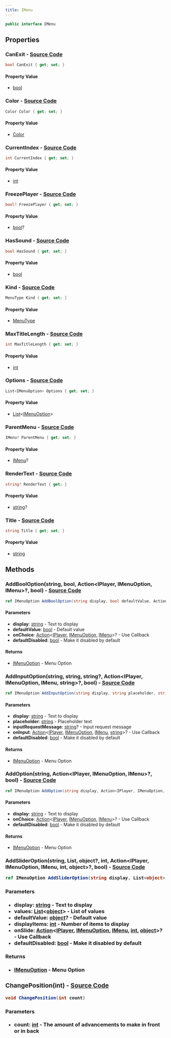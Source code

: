 ```yaml
---
title: IMenu
---
```


```csharp
public interface IMenu
```

## Properties

### **CanExit** - [Source Code](https://github.com/swiftly-solution/swiftlys2/blob/main/managed/src/SwiftlyS2.Shared/Modules/Menus/IMenu.cs#L40)

```csharp
bool CanExit { get; set; }
```

#### Property Value

- [bool](https://learn.microsoft.com/dotnet/api/system.boolean)

### **Color** - [Source Code](https://github.com/swiftly-solution/swiftlys2/blob/main/managed/src/SwiftlyS2.Shared/Modules/Menus/IMenu.cs#L48)

```csharp
Color Color { get; set; }
```

#### Property Value

- [Color](/docs/api/shared/natives/color)

### **CurrentIndex** - [Source Code](https://github.com/swiftly-solution/swiftlys2/blob/main/managed/src/SwiftlyS2.Shared/Modules/Menus/IMenu.cs#L56)

```csharp
int CurrentIndex { get; set; }
```

#### Property Value

- [int](https://learn.microsoft.com/dotnet/api/system.int32)

### **FreezePlayer** - [Source Code](https://github.com/swiftly-solution/swiftlys2/blob/main/managed/src/SwiftlyS2.Shared/Modules/Menus/IMenu.cs#L28)

```csharp
bool? FreezePlayer { get; set; }
```

#### Property Value

- [bool](https://learn.microsoft.com/dotnet/api/system.boolean)?

### **HasSound** - [Source Code](https://github.com/swiftly-solution/swiftlys2/blob/main/managed/src/SwiftlyS2.Shared/Modules/Menus/IMenu.cs#L32)

```csharp
bool HasSound { get; set; }
```

#### Property Value

- [bool](https://learn.microsoft.com/dotnet/api/system.boolean)

### **Kind** - [Source Code](https://github.com/swiftly-solution/swiftlys2/blob/main/managed/src/SwiftlyS2.Shared/Modules/Menus/IMenu.cs#L44)

```csharp
MenuType Kind { get; set; }
```

#### Property Value

- [MenuType](/docs/api/shared/menus/menutype)

### **MaxTitleLength** - [Source Code](https://github.com/swiftly-solution/swiftlys2/blob/main/managed/src/SwiftlyS2.Shared/Modules/Menus/IMenu.cs#L20)

```csharp
int MaxTitleLength { get; set; }
```

#### Property Value

- [int](https://learn.microsoft.com/dotnet/api/system.int32)

### **Options** - [Source Code](https://github.com/swiftly-solution/swiftlys2/blob/main/managed/src/SwiftlyS2.Shared/Modules/Menus/IMenu.cs#L24)

```csharp
List<IMenuOption> Options { get; set; }
```

#### Property Value

- [List](https://learn.microsoft.com/dotnet/api/system.collections.generic.list-1)<[IMenuOption](/docs/api/shared/menus/imenuoption)>

### **ParentMenu** - [Source Code](https://github.com/swiftly-solution/swiftlys2/blob/main/managed/src/SwiftlyS2.Shared/Modules/Menus/IMenu.cs#L36)

```csharp
IMenu? ParentMenu { get; set; }
```

#### Property Value

- [IMenu](/docs/api/shared/menus/imenu)?

### **RenderText** - [Source Code](https://github.com/swiftly-solution/swiftlys2/blob/main/managed/src/SwiftlyS2.Shared/Modules/Menus/IMenu.cs#L52)

```csharp
string? RenderText { get; }
```

#### Property Value

- [string](https://learn.microsoft.com/dotnet/api/system.string)?

### **Title** - [Source Code](https://github.com/swiftly-solution/swiftlys2/blob/main/managed/src/SwiftlyS2.Shared/Modules/Menus/IMenu.cs#L16)

```csharp
string Title { get; set; }
```

#### Property Value

- [string](https://learn.microsoft.com/dotnet/api/system.string)

## Methods

### **AddBoolOption(string, bool, Action<IPlayer, IMenuOption, IMenu>?, bool)** - [Source Code](https://github.com/swiftly-solution/swiftlys2/blob/main/managed/src/SwiftlyS2.Shared/Modules/Menus/IMenu.cs#L74)

```csharp
ref IMenuOption AddBoolOption(string display, bool defaultValue, Action<IPlayer, IMenuOption, IMenu>? onChoice, bool defaultDisabled = false)
```

#### Parameters

- **display**: [string](https://learn.microsoft.com/dotnet/api/system.string) - Text to display
- **defaultValue**: [bool](https://learn.microsoft.com/dotnet/api/system.boolean) - Default value
- **onChoice**: [Action](https://learn.microsoft.com/dotnet/api/system.action-3)<[IPlayer](/docs/api/shared/players/iplayer), [IMenuOption](/docs/api/shared/menus/imenuoption), [IMenu](/docs/api/shared/menus/imenu)>? - Use Callback
- **defaultDisabled**: [bool](https://learn.microsoft.com/dotnet/api/system.boolean) - Make it disabled by default

#### Returns

- [IMenuOption](/docs/api/shared/menus/imenuoption) - Menu Option

### **AddInputOption(string, string, string?, Action<IPlayer, IMenuOption, IMenu, string>?, bool)** - [Source Code](https://github.com/swiftly-solution/swiftlys2/blob/main/managed/src/SwiftlyS2.Shared/Modules/Menus/IMenu.cs#L84)

```csharp
ref IMenuOption AddInputOption(string display, string placeholder, string? inputRequestMessage, Action<IPlayer, IMenuOption, IMenu, string>? onInput, bool defaultDisabled = false)
```

#### Parameters

- **display**: [string](https://learn.microsoft.com/dotnet/api/system.string) - Text to display
- **placeholder**: [string](https://learn.microsoft.com/dotnet/api/system.string) - Placeholder text
- **inputRequestMessage**: [string](https://learn.microsoft.com/dotnet/api/system.string)? - Input request message
- **onInput**: [Action](https://learn.microsoft.com/dotnet/api/system.action-4)<[IPlayer](/docs/api/shared/players/iplayer), [IMenuOption](/docs/api/shared/menus/imenuoption), [IMenu](/docs/api/shared/menus/imenu), [string](https://learn.microsoft.com/dotnet/api/system.string)>? - Use Callback
- **defaultDisabled**: [bool](https://learn.microsoft.com/dotnet/api/system.boolean) - Make it disabled by default

#### Returns

- [IMenuOption](/docs/api/shared/menus/imenuoption) - Menu Option

### **AddOption(string, Action<IPlayer, IMenuOption, IMenu>?, bool)** - [Source Code](https://github.com/swiftly-solution/swiftlys2/blob/main/managed/src/SwiftlyS2.Shared/Modules/Menus/IMenu.cs#L65)

```csharp
ref IMenuOption AddOption(string display, Action<IPlayer, IMenuOption, IMenu>? onChoice, bool defaultDisabled = false)
```

#### Parameters

- **display**: [string](https://learn.microsoft.com/dotnet/api/system.string) - Text to display
- **onChoice**: [Action](https://learn.microsoft.com/dotnet/api/system.action-3)<[IPlayer](/docs/api/shared/players/iplayer), [IMenuOption](/docs/api/shared/menus/imenuoption), [IMenu](/docs/api/shared/menus/imenu)>? - Use Callback
- **defaultDisabled**: [bool](https://learn.microsoft.com/dotnet/api/system.boolean) - Make it disabled by default

#### Returns

- [IMenuOption](/docs/api/shared/menus/imenuoption) - Menu Option

### **AddSliderOption(string, List<object>, object?, int, Action<IPlayer, IMenuOption, IMenu, int, object>?, bool)** - [Source Code](https://github.com/swiftly-solution/swiftlys2/blob/main/managed/src/SwiftlyS2.Shared/Modules/Menus/IMenu.cs#L95)

```csharp
ref IMenuOption AddSliderOption(string display, List<object> values, object? defaultValue, int displayItems, Action<IPlayer, IMenuOption, IMenu, int, object>? onSlide, bool defaultDisabled = false)
```

#### Parameters

- **display**: [string](https://learn.microsoft.com/dotnet/api/system.string) - Text to display
- **values**: [List](https://learn.microsoft.com/dotnet/api/system.collections.generic.list-1)<[object](https://learn.microsoft.com/dotnet/api/system.object)> - List of values
- **defaultValue**: [object](https://learn.microsoft.com/dotnet/api/system.object)? - Default value
- **displayItems**: [int](https://learn.microsoft.com/dotnet/api/system.int32) - Number of items to display
- **onSlide**: [Action](https://learn.microsoft.com/dotnet/api/system.action-5)<[IPlayer](/docs/api/shared/players/iplayer), [IMenuOption](/docs/api/shared/menus/imenuoption), [IMenu](/docs/api/shared/menus/imenu), [int](https://learn.microsoft.com/dotnet/api/system.int32), [object](https://learn.microsoft.com/dotnet/api/system.object)>? - Use Callback
- **defaultDisabled**: [bool](https://learn.microsoft.com/dotnet/api/system.boolean) - Make it disabled by default

#### Returns

- [IMenuOption](/docs/api/shared/menus/imenuoption) - Menu Option

### **ChangePosition(int)** - [Source Code](https://github.com/swiftly-solution/swiftlys2/blob/main/managed/src/SwiftlyS2.Shared/Modules/Menus/IMenu.cs#L101)

```csharp
void ChangePosition(int count)
```

#### Parameters

- **count**: [int](https://learn.microsoft.com/dotnet/api/system.int32) - The amount of advancements to make in front or in back

